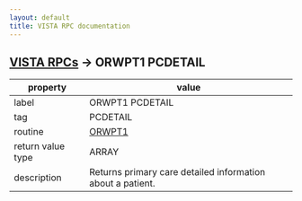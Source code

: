 ```yaml
---
layout: default
title: VISTA RPC documentation
---
```




## [VISTA RPCs](TableOfContent.md) &#8594; ORWPT1 PCDETAIL 

 property | value 
--- | --- 
 label | ORWPT1 PCDETAIL
 tag | PCDETAIL
 routine | [ORWPT1](http://code.osehra.org/dox/Routine_ORWPT1_source.html)
 return value type | ARRAY
 description | Returns primary care detailed information about a patient.
